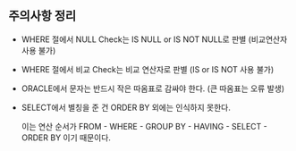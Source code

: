 ## 주의사항 정리

- WHERE 절에서 NULL Check는 IS NULL or IS NOT NULL로 판별 (비교연산자 사용 불가)

- WHERE 절에서 비교 Check는 비교 연산자로 판별 (IS or IS NOT 사용 불가)

- ORACLE에서 문자는 반드시 작은 따옴표로 감싸야 한다. (큰 따옴표는 오류 발생)

- SELECT에서 별칭을 준 건 ORDER BY 외에는 인식하지 못한다. 

    이는 연산 순서가 FROM - WHERE - GROUP BY - HAVING - SELECT - ORDER BY 이기 때문이다.
